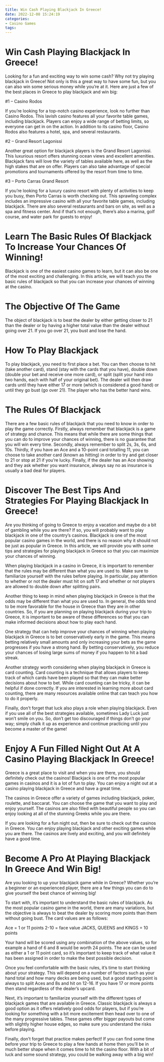 ```yaml
---
title: Win Cash Playing Blackjack In Greece!
date: 2022-12-08 15:24:19
categories:
- Casino Games
tags:
---
```



#  Win Cash Playing Blackjack In Greece!

Looking for a fun and exciting way to win some cash? Why not try playing blackjack in Greece! Not only is this a great way to have some fun, but you can also win some serious money while you’re at it. Here are just a few of the best places in Greece to play blackjack and win big:

#1 – Casino Rodos

If you’re looking for a top-notch casino experience, look no further than Casino Rodos. This lavish casino features all your favorite table games, including blackjack. Players can enjoy a wide range of betting limits, so everyone can get in on the action. In addition to its casino floor, Casino Rodos also features a hotel, spa, and several restaurants.

#2 – Grand Resort Lagonissi

Another great option for blackjack players is the Grand Resort Lagonissi. This luxurious resort offers stunning ocean views and excellent amenities. Blackjack fans will love the variety of tables available here, as well as the high stakes that are on offer. Players can also take advantage of special promotions and tournaments offered by the resort from time to time.

#3 – Porto Carras Grand Resort

If you’re looking for a luxury casino resort with plenty of activities to keep you busy, then Porto Carras is worth checking out. This sprawling complex includes an impressive casino with all your favorite table games, including blackjack. There are also several restaurants and bars on site, as well as a spa and fitness center. And if that’s not enough, there’s also a marina, golf course, and water park for guests to enjoy!

#  Learn The Basic Rules Of Blackjack To Increase Your Chances Of Winning!

Blackjack is one of the easiest casino games to learn, but it can also be one of the most exciting and challenging. In this article, we will teach you the basic rules of blackjack so that you can increase your chances of winning at the casino.

# The Objective Of The Game

The object of blackjack is to beat the dealer by either getting closer to 21 than the dealer or by having a higher total value than the dealer without going over 21. If you go over 21, you bust and lose the hand.

# How To Play Blackjack

To play blackjack, you need to first place a bet. You can then choose to hit (take another card), stand (stay with the cards that you have), double down (double your bet and receive one more card), or split (split your hand into two hands, each with half of your original bet). The dealer will then draw cards until they have either 17 or more (which is considered a good hand) or until they go bust (go over 21). The player who has the better hand wins.

# The Rules Of Blackjack

There are a few basic rules of blackjack that you need to know in order to play the game correctly. Firstly, always remember that blackjack is a game of strategy and chance. This means that while there are some things that you can do to improve your chances of winning, there is no guarantee that you will win every time. Secondly, always remember to split 2s, 3s, 6s, and 10s. Thirdly, if you have an Ace and a 10-point card totalling 11, you can choose to take another card (known as hitting) in order to try and get closer to 21 or stop at 21 if you’re lucky. Finally, if the dealer has an Ace showing and they ask whether you want insurance, always say no as insurance is usually a bad deal for players.

#  Discover The Best Tips And Strategies For Playing Blackjack In Greece!

Are you thinking of going to Greece to enjoy a vacation and maybe do a bit of gambling while you are there? If so, you will probably want to play blackjack in one of the country’s casinos. Blackjack is one of the most popular casino games in the world, and there is no reason why it should not be just as popular in Greece. In this article, we will provide you with some tips and strategies for playing blackjack in Greece so that you can maximize your chances of winning.

When playing blackjack in a casino in Greece, it is important to remember that the rules may be different than what you are used to. Make sure to familiarize yourself with the rules before playing. In particular, pay attention to whether or not the dealer must hit on soft 17 and whether or not players are allowed to double down after splitting pairs.

Another thing to keep in mind when playing blackjack in Greece is that the odds may be different than what you are used to. In general, the odds tend to be more favorable for the house in Greece than they are in other countries. So, if you are planning on playing blackjack during your trip to Greece, it is important to be aware of these differences so that you can make informed decisions about how to play each hand.

One strategy that can help improve your chances of winning when playing blackjack in Greece is to bet conservatively early in the game. This means betting relatively small amounts and only increasing your bets as the game progresses if you have a strong hand. By betting conservatively, you reduce your chances of losing large sums of money if you happen to hit a bad streak.

Another strategy worth considering when playing blackjack in Greece is card counting. Card counting is a technique that allows players to keep track of which cards have been played so that they can make better decisions about how to bet. While card counting can be tricky, it can be helpful if done correctly. If you are interested in learning more about card counting, there are many resources available online that can teach you how to do it properly.

Finally, don’t forget that luck also plays a role when playing blackjack. Even if you use all of the best strategies available, sometimes Lady Luck just won’t smile on you. So, don’t get too discouraged if things don’t go your way; simply chalk it up as experience and continue practicing until you become a master of the game!

#  Enjoy A Fun Filled Night Out At A Casino Playing Blackjack In Greece!

Greece is a great place to visit and when you are there, you should definitely check out the casinos! Blackjack is one of the most popular games in casinos and it is a lot of fun to play. You can enjoy a night out at a casino playing blackjack in Greece and have a great time.

The casinos in Greece offer a variety of games including blackjack, poker, roulette, and baccarat. You can choose the game that you want to play and enjoy yourself. The casinos are also filled with beautiful people so you can enjoy looking at all of the stunning Greeks while you are there.

If you are looking for a fun night out, then be sure to check out the casinos in Greece. You can enjoy playing blackjack and other exciting games while you are there. The casinos are lively and exciting, and you will definitely have a good time.

#  Become A Pro At Playing Blackjack In Greece And Win Big!

Are you looking to up your blackjack game while in Greece? Whether you’re a beginner or an experienced player, there are a few things you can do to give yourself the best chance of winning big!

To start with, it’s important to understand the basic rules of blackjack. As the most popular casino game in the world, there are many variations, but the objective is always to beat the dealer by scoring more points than them without going bust. The card values are as follows:

Ace = 1 or 11 points
2-10 = face value
JACKS, QUEENS and KINGS = 10 points

Your hand will be scored using any combination of the above values, so for example a hand of 6 and 8 would be worth 24 points. The ace can be used as either a 1 or 11 point card, so it’s important to keep track of what value it has been assigned in order to make the best possible decision.

Once you feel comfortable with the basic rules, it’s time to start thinking about your strategy. This will depend on a number of factors such as your hand total and how many decks are being used, but a good starting point is always to split Aces and 8s and hit on 12-16. If you have 17 or more points then stand regardless of the dealer’s upcard.

Next, it’s important to familiarize yourself with the different types of blackjack games that are available in Greece. Classic blackjack is always a good option as it offers relatively good odds for players, but if you’re looking for something with a bit more excitement then head over to one of the many progressive tables. These games offer bigger payouts but come with slightly higher house edges, so make sure you understand the risks before playing.

Finally, don’t forget that practice makes perfect! If you can find some time before your trip to Greece to play a few hands at home then you’ll be in much better shape when it comes time to hit the casino floor. With a bit of luck and some sound strategy, you could be walking away with a big win!